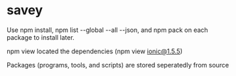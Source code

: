 # savey

Use npm install, npm list --global --all --json, and npm pack on each package to install later.

npm view located the dependencies (npm view ionic@1.5.5)

Packages (programs, tools, and scripts) are stored seperatedly from source
